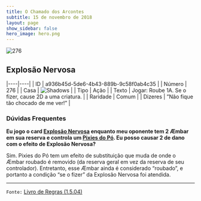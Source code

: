 ```yaml
---
title: O Chamado dos Arcontes
subtitle: 15 de novembro de 2018
layout: page
show_sidebar: false
hero_image: hero.png
---
```


![276](https://cdn.keyforgegame.com/media/card_front/pt/341_276_833RV7MVFCH8_pt.png)

## Explosão Nervosa

|----|----|
| ID | a936b45d-5de6-4b43-889b-9c58f0ab4c35 |
| Número | 276 |
| Casa | ![Shadows](https://archonarcana.com/images/thumb/e/ee/Shadows.png/22px-Shadows.png "Sombras") |
| Tipo | Ação |
| Texto | Jogar: Roube 1A. Se o fizer, cause 2D a uma criatura. |
| Raridade | Comum |
| Dizeres | ”Não fique tão chocado de me ver!” |

### Dúvidas Frequentes

**Eu jogo o card [Explosão Nervosa](/cota/276) enquanto meu
oponente tem 2 Æmbar em sua reserva e controla um [Pixies do Pó](/aoa/362). Eu posso causar 2 de dano com o efeito de
Explosão Nervosa?**

Sim. Pixies do Pó tem um efeito de substituição que muda de onde o
Æmbar roubado é removido (da reserva geral em vez da reserva de seu
controlador). Entretanto, esse Æmbar ainda é considerado “roubado”, e
portanto a condição “se o fizer” da Explosão Nervosa foi atendida.

<hr/>

`Fonte:` [Livro de Regras (1.5.04)](https://drive.google.com/open?id=14pM1J8ZR_4hZbGFZt-ArQdAGsHCPEQdE)
